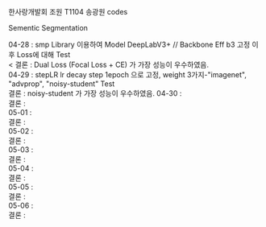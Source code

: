 한사랑개발회 조원 T1104 송광원 codes  

Sementic Segmentation  

04-28 : smp Library 이용하여 Model DeepLabV3+ // Backbone Eff b3 고정 이후 Loss에 대해 Test  
<        결론 : Dual Loss (Focal Loss + CE) 가 가장 성능이 우수하였음.  
04-29 : stepLR lr decay step 1epoch 으로 고정, weight 3가지-"imagenet", "advprop", "noisy-student" Test   
        결론 : noisy-student 가 가장 성능이 우수하였음.
04-30 :   
        결론 :   
05-01 :   
        결론 :   
05-02 :   
        결론 :   
05-03 :   
        결론 :   
05-04 :   
        결론 :   
05-05 :   
        결론 :   
05-06 :   
        결론 :      
